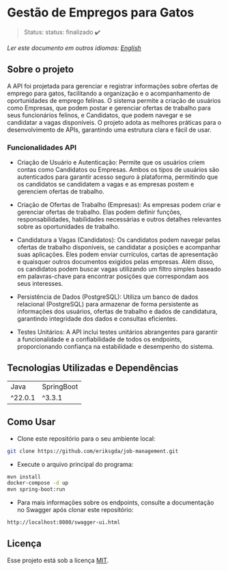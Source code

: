 <h1>Gestão de Empregos para Gatos</h1>

> Status: status: finalizado ✔️

_Ler este documento em outros idiomas:_
[_English_](../README.md)

## Sobre o projeto

A API foi projetada para gerenciar e registrar informações sobre ofertas de emprego para gatos, facilitando a organização e o acompanhamento de oportunidades de emprego felinas. O sistema permite a criação de usuários como Empresas, que podem postar e gerenciar ofertas de trabalho para seus funcionários felinos, e Candidatos, que podem navegar e se candidatar a vagas disponíveis. O projeto adota as melhores práticas para o desenvolvimento de APIs, garantindo uma estrutura clara e fácil de usar.

### Funcionalidades API

- Criação de Usuário e Autenticação: Permite que os usuários criem contas como Candidatos ou Empresas. Ambos os tipos de usuários são autenticados para garantir acesso seguro à plataforma, permitindo que os candidatos se candidatem a vagas e as empresas postem e gerenciem ofertas de trabalho.

- Criação de Ofertas de Trabalho (Empresas): As empresas podem criar e gerenciar ofertas de trabalho. Elas podem definir funções, responsabilidades, habilidades necessárias e outros detalhes relevantes sobre as oportunidades de trabalho.

- Candidatura a Vagas (Candidatos): Os candidatos podem navegar pelas ofertas de trabalho disponíveis, se candidatar a posições e acompanhar suas aplicações. Eles podem enviar currículos, cartas de apresentação e quaisquer outros documentos exigidos pelas empresas. Além disso, os candidatos podem buscar vagas utilizando um filtro simples baseado em palavras-chave para encontrar posições que correspondam aos seus interesses.

- Persistência de Dados (PostgreSQL): Utiliza um banco de dados relacional (PostgreSQL) para armazenar de forma persistente as informações dos usuários, ofertas de trabalho e dados de candidatura, garantindo integridade dos dados e consultas eficientes.

- Testes Unitários: A API inclui testes unitários abrangentes para garantir a funcionalidade e a confiabilidade de todos os endpoints, proporcionando confiança na estabilidade e desempenho do sistema.

## Tecnologias Utilizadas e Dependências

<table>
  <tr>
    <td>Java</td>
    <td>SpringBoot</td>
  </tr>
  <tr>
    <td>^22.0.1</td>
    <td>^3.3.1</td>
  </tr>
</table>

## Como Usar

- Clone este repositório para o seu ambiente local:

```bash
git clone https://github.com/eriksgda/job-management.git
```

- Execute o arquivo principal do programa:

```bash
mvn install
docker-compose -d up
mvn spring-boot:run
```

- Para mais informações sobre os endpoints, consulte a documentação no Swagger após clonar este repositório:

```bash
http://localhost:8080/swagger-ui.html
```

## Licença

Esse projeto está sob a licença [MIT](./../LICENSE).
